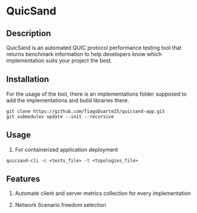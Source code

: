 QuicSand
=========

Description
------------

QuicSand is an automated QUIC protocol performance testing tool that returns benchmark information to help developers know which implementation suits your project the best.

Installation
-------------

For the usage of the tool, there is an implementations folder supposed to add the implementations and build libraries there.

```
git clone https://github.com/TiagoDuarte25/quicsand-app.git
git submodules update --init --recursive
```

Usage
------

1. For containerized application deployment

```
quicsand-cli -c <tests_file> -t <topologies_file>
```

Features
---------

1. Automate client and server metrics collection for every implementation

2. Network Scenario freedom selection

<!-- Contributing
-------------

We welcome contributions from the community to enhance QuicSand's capabilities:

- Fork the repository and make your desired changes.
- Submit a pull request detailing the modifications.
- Engage in code reviews and discussions for collaborative improvement.


License
--------

QuicSand is licensed under the [Insert License Name] license. Refer to the LICENSE file for more details. -->

